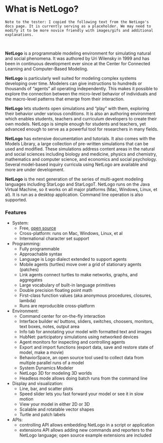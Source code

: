 # What is NetLogo?

`Note to the tester: I copied the following text from the NetLogo's docs page. It is currently serving as a placeholder. We may need to modify it to be more novice friendly with images/gifs and additional explanations.` 

&nbsp;

**NetLogo** is a programmable modeling environment for simulating natural and social phenomena. It was authored by Uri Wilensky in 1999 and has been in continuous development ever since at the Center for Connected Learning and Computer-Based Modeling.

**NetLogo** is particularly well suited for modeling complex systems developing over time. Modelers can give instructions to hundreds or thousands of “agents” all operating independently. This makes it possible to explore the connection between the micro-level behavior of individuals and the macro-level patterns that emerge from their interaction.

**NetLogo** lets students open simulations and “play” with them, exploring their behavior under various conditions. It is also an authoring environment which enables students, teachers and curriculum developers to create their own models. NetLogo is simple enough for students and teachers, yet advanced enough to serve as a powerful tool for researchers in many fields.

**NetLogo** has extensive documentation and tutorials. It also comes with the Models Library, a large collection of pre-written simulations that can be used and modified. These simulations address content areas in the natural and social sciences including biology and medicine, physics and chemistry, mathematics and computer science, and economics and social psychology. Several model-based inquiry curricula using NetLogo are available and more are under development.

**NetLogo** is the next generation of the series of multi-agent modeling languages including StarLogo and StarLogoT. NetLogo runs on the Java Virtual Machine, so it works on all major platforms (Mac, Windows, Linux, et al). It is run as a desktop application. Command line operation is also supported.

### Features
- System:
    - Free, [open source](https://github.com/NetLogo/NetLogo)
    - Cross-platform: runs on Mac, Windows, Linux, et al
    - International character set support
- Programming:
    - Fully programmable
    - Approachable syntax
    - Language is Logo dialect extended to support agents
    - Mobile agents (turtles) move over a grid of stationary agents (patches)
    - Link agents connect turtles to make networks, graphs, and aggregates
    - Large vocabulary of built-in language primitives
    - Double precision floating point math
    - First-class function values (aka anonymous procedures, closures, lambda)
    - Runs are reproducible cross-platform
- Environment:
    - Command center for on-the-fly interaction
    - Interface builder w/ buttons, sliders, switches, choosers, monitors, text boxes, notes, output area
    - Info tab for annotating your model with formatted text and images
    - HubNet: participatory simulations using networked devices
    - Agent monitors for inspecting and controlling agents
    - Export and import functions (export data, save and restore state of model, make a movie)
    - BehaviorSpace, an open source tool used to collect data from multiple parallel runs of a model
    - System Dynamics Modeler
    - NetLogo 3D for modeling 3D worlds
    - Headless mode allows doing batch runs from the command line
- Display and visualization:
    - Line, bar, and scatter plots
    - Speed slider lets you fast forward your model or see it in slow motion
    - View your model in either 2D or 3D
    - Scalable and rotatable vector shapes
    - Turtle and patch labels
- APIs:
    - controlling API allows embedding NetLogo in a script or application
    - extensions API allows adding new commands and reporters to the NetLogo language; open source example extensions are included